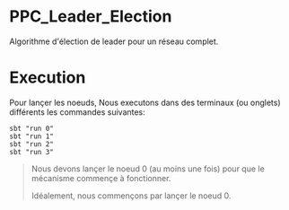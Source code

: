 # PPC_Leader_Election
Algorithme d'élection de leader pour un réseau complet.

# Execution
Pour lançer les noeuds, Nous executons dans des terminaux (ou onglets) différents les commandes suivantes:

 ```shell
 sbt "run 0"
 sbt "run 1"
 sbt "run 2"
 sbt "run 3"
 ```

> Nous devons lançer le noeud 0 (au moins une fois) pour que le mécanisme commençe à fonctionner.
> 
> Idéalement, nous commençons par lançer le noeud 0.
